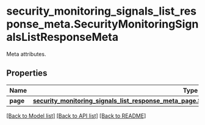 # security_monitoring_signals_list_response_meta.SecurityMonitoringSignalsListResponseMeta

Meta attributes.
## Properties
Name | Type | Description | Notes
------------ | ------------- | ------------- | -------------
**page** | [**security_monitoring_signals_list_response_meta_page.SecurityMonitoringSignalsListResponseMetaPage**](SecurityMonitoringSignalsListResponseMetaPage.md) |  | [optional] 

[[Back to Model list]](README.md#documentation-for-models) [[Back to API list]](README.md#documentation-for-api-endpoints) [[Back to README]](README.md)


